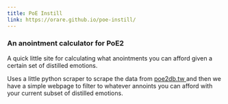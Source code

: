 ```yaml
---
title: PoE Instill
link: https://orare.github.io/poe-instill/
---
```

### An anointment calculator for PoE2

A quick little site for calculating what anointments you can afford given a certain set of distilled emotions.

Uses a little python scraper to scrape the data from [poe2db.tw ](https://poe2db.tw/) and then we have a simple webpage to filter to whatever annoints you can afford with your current subset of distilled emotions.

